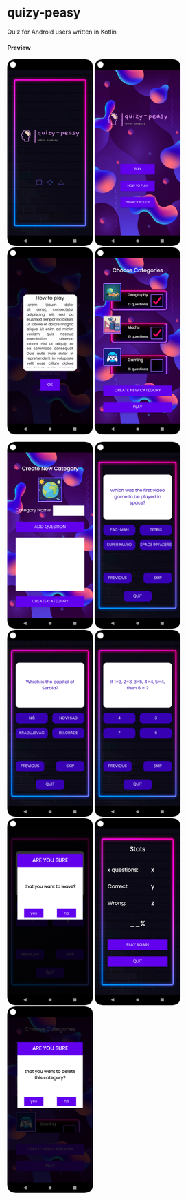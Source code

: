 # quizy-peasy
Quiz for Android users written in Kotlin

#### Preview
<img src="https://github.com/bubasara/quizy-peasy/blob/master/app/src/main/assets/screenshots/screenshot1_splash_screen.png" width="200"> <img src="https://github.com/bubasara/quizy-peasy/blob/master/app/src/main/assets/screenshots/screenshot2_home_screen.png" width="200"> <img src="https://github.com/bubasara/quizy-peasy/blob/master/app/src/main/assets/screenshots/screenshot3_how_to_play_dialog.png" width="200"> <img src="https://github.com/bubasara/quizy-peasy/blob/master/app/src/main/assets/screenshots/screenshot4_choose_categories_screen.png" width="200">

<img src="https://github.com/bubasara/quizy-peasy/blob/master/app/src/main/assets/screenshots/screenshot5_create_new_category.png" width="200"> <img src="https://github.com/bubasara/quizy-peasy/blob/master/app/src/main/assets/screenshots/screenshot6_gameplay.png" width="200"> <img src="https://github.com/bubasara/quizy-peasy/blob/master/app/src/main/assets/screenshots/screenshot7_gameplay.png" width="200"> <img src="https://github.com/bubasara/quizy-peasy/blob/master/app/src/main/assets/screenshots/screenshot8_gameplay.png" width="200"> <img src="https://github.com/bubasara/quizy-peasy/blob/master/app/src/main/assets/screenshots/screenshot9_leave_dialog.png" width="200">
<img src="https://github.com/bubasara/quizy-peasy/blob/master/app/src/main/assets/screenshots/screenshot10_stats.png" width="200"> <img src="https://github.com/bubasara/quizy-peasy/blob/master/app/src/main/assets/screenshots/screenshot11_delete_category.png" width="200">

